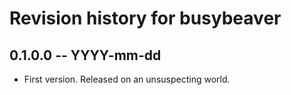 # Revision history for busybeaver

## 0.1.0.0 -- YYYY-mm-dd

* First version. Released on an unsuspecting world.
